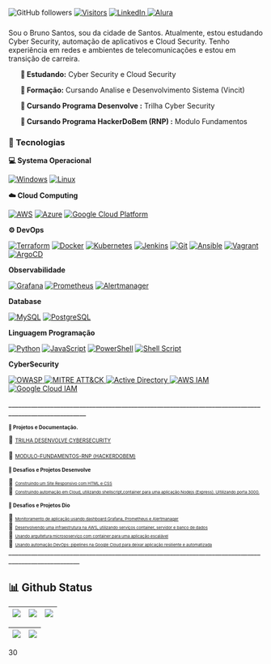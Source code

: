 
![GitHub followers](https://img.shields.io/github/followers/BrunoSantos88?style=social) 
[![Visitors](https://api.visitorbadge.io/api/combined?path=https%3A%2F%2Fgithub.com%2FBrunoSantos88&countColor=%2337d67a&style=flat-square&labelStyle=lower)](https://visitorbadge.io/status?path=https%3A%2F%2Fgithub.com%2FBrunoSantos88)
<a href="https://www.linkedin.com/in/brunosantos88/" target="_blank">
    <img src="https://img.shields.io/badge/LinkedIn-0077B5?style=flat-square&logo=linkedin&logoColor=white" alt="LinkedIn">
<a href="https://cursos.alura.com.br/user/ilovegamesrpg" target="_blank">
    <img src="https://img.shields.io/badge/Alura-52B6FF?style=flat-square&logo=alura&logoColor=white" alt="Alura">
</a>

<h3></h3>
Sou o Bruno Santos, sou da cidade de Santos. Atualmente, estou estudando Cyber Security, automação de aplicativos e Cloud Security. Tenho experiência em redes e ambientes de telecomunicações e estou em transição de carreira. </p>

<ul>
    <b> 🎯 Estudando:</b> Cyber Security e Cloud Security </li> </p>
    <b> 🎯 Formação:</b> Cursando Analise e Desenvolvimento Sistema (Vincit)</li> </p>
    <b> 🎯 Cursando Programa Desenvolve :</b> Trilha Cyber Security </li>  </p>
    <b> 🎯 Cursando Programa HackerDoBem (RNP) :</b> Modulo Fundamentos </li>  </p>
</ul>

</p>

<p align="left">
<h3> 🔗 Tecnologias</h3>

<b> 💻 Systema Operacional </b> <br> </p>
<a href="https://www.microsoft.com/en-us/windows/" alt="Windows" target="_blank">
    <img alt="Windows" src="https://img.shields.io/badge/Windows-0078D6?style=flat&logo=windows&logoColor=white"></a>
<a href="https://www.linux.org/" alt="Linux" target="_blank">
    <img alt="Linux" src="https://img.shields.io/badge/Linux-FCC624?style=flat&logo=linux&logoColor=black"></a>
  </p>   

<b> ☁️ Cloud Computing </b> <br> </p>
<a href="https://aws.amazon.com" alt="AWS" target="_blank">
    <img alt="AWS" src="https://img.shields.io/badge/Amazon_AWS-FFD700?style=flat&logo=amazon-aws&logoColor=white"></a>
<a href="https://azure.microsoft.com" alt="Azure" target="_blank">
    <img alt="Azure" src="https://img.shields.io/badge/Microsoft_Azure-0089D6?style=flat&logo=microsoft-azure&logoColor=white"></a> 
<a href="https://cloud.google.com" alt="Google Cloud Platform" target="_blank">
    <img alt="Google Cloud Platform" src="https://img.shields.io/badge/Google_Cloud_Platform-4285F4?style=flat&logo=google-cloud&logoColor=white"></a> 
</p>
<b> ⚙️ DevOps </b>  </p>

<a href="https://www.terraform.io" alt="Terraform" target="_blank">
    <img alt="Terraform" src="https://img.shields.io/badge/Terraform-7647a7?style=flat&logo=terraform&logoColor=white"></a> 
<a href="https://www.docker.com" alt="Docker" target="_blank">
    <img alt="Docker" src="https://img.shields.io/badge/Docker-2496ED?style=flat&logo=docker&logoColor=white"></a>
<a href="https://kubernetes.io" alt="Kubernetes" target="_blank">
    <img alt="Kubernetes" src="https://img.shields.io/badge/Kubernetes-326CE5?style=flat&logo=kubernetes&logoColor=white"></a>  
<a href="https://www.jenkins.io" alt="Jenkins" target="_blank">
    <img alt="Jenkins" src="https://img.shields.io/badge/Jenkins-D24939?style=flat&logo=jenkins&logoColor=white"></a>
<a href="https://git-scm.com/" alt="Git" target="_blank">
    <img alt="Git" src="https://img.shields.io/badge/Git-F05032?style=flat&logo=git&logoColor=white"></a>
<a href="https://www.ansible.com" alt="Ansible" target="_blank">
   <img alt="Ansible" src="https://img.shields.io/badge/Ansible-EE0000?style=flat&logo=ansible&logoColor=white"></a>
<a href="https://www.vagrantup.com/" alt="Vagrant" target="_blank">
    <img alt="Vagrant" src="https://img.shields.io/badge/Vagrant-1563FF?style=flat&logo=vagrant&logoColor=white"></a>
<a href="https://argoproj.github.io/argo-cd/" alt="ArgoCD" target="_blank">
    <img alt="ArgoCD" src="https://img.shields.io/badge/ArgoCD-5898F1?style=flat&logo=argo-cd&logoColor=white"></a>
 </p>

<b> Observabilidade </b> </p>
<a href="https://grafana.com" alt="Grafana" target="_blank">
 <img alt="Grafana" src="https://img.shields.io/badge/Grafana-F46800?style=flat&logo=grafana&logoColor=white"></a>
<a href="https://prometheus.io" alt="Prometheus" target="_blank">
 <img alt="Prometheus" src="https://img.shields.io/badge/Prometheus-E6522C?style=flat&logo=prometheus&logoColor=white"></a>
<a href="https://prometheus.io" alt="Alertmanager" target="_blank">
<img alt="Alertmanager" src="https://img.shields.io/badge/Alertmanager-FFA500?style=flat&logo=prometheus&logoColor=white"></a> 
</p>
<b> Database</b> </p>
<a href="https://www.mysql.com" alt="MySQL" target="_blank">
<img alt="MySQL" src="https://img.shields.io/badge/MySQL-005C84?style=flat&logo=mysql&logoColor=white"></a>
<a href="https://www.postgresql.org" alt="PostgreSQL" target="_blank">
 <img alt="PostgreSQL" src="https://img.shields.io/badge/PostgreSQL-336791?style=flat&logo=postgresql&logoColor=white"></a> 
</a>
</p>
<b> Linguagem Programação</b> </p>
<a href="https://www.python.org" alt="Python" target="_blank">
    <img alt="Python" src="https://img.shields.io/badge/Python-3776AB?style=flat&logo=python&logoColor=white"></a>
<a href="https://developer.mozilla.org/pt-BR/docs/Web/JavaScript" alt="JavaScript" target="_blank">
    <img alt="JavaScript" src="https://img.shields.io/badge/JavaScript-F7DF1E?style=flat&logo=javascript&logoColor=black"></a> 
<a href="https://docs.microsoft.com/en-us/powershell/" alt="PowerShell" target="_blank">
    <img alt="PowerShell" src="https://img.shields.io/badge/PowerShell-5391FE?style=flat&logo=powershell&logoColor=white"></a>
<a href="https://en.wikipedia.org/wiki/Shell_script" alt="Shell Script" target="_blank">
    <img alt="Shell Script" src="https://img.shields.io/badge/Shell_Script-4EAA25?style=flat&logo=gnu-bash&logoColor=white"></a>
 </p>
<b> CyberSecurity </b> </p>
<a href="https://owasp.org/" alt="OWASP" target="_blank">
    <img alt="OWASP" src="https://img.shields.io/badge/OWASP-0052CC?style=flat&logo=owasp&logoColor=white">
<a href="https://attack.mitre.org">
    <img src="https://img.shields.io/badge/MITRE%20ATT%26CK-001122?style=flat&logo=mitre-attack&logoColor=white" alt="MITRE ATT&CK">
<a href="https://learn.microsoft.com/pt-br/windows-server/identity/ad-ds/get-started/virtual-dc/active-directory-domain-services-overview" target="_blank">
    <img src="https://img.shields.io/badge/Active%20Directory-0052CC?style=flat&logo=microsoft-active-directory&logoColor=white" alt="Active Directory">
<a href="https://aws.amazon.com/iam/" target="_blank">
    <img src="https://img.shields.io/badge/AWS-IAM-yellow?style=flat&logo=amazon-aws&logoColor=white" alt="AWS IAM">
<a href="https://cloud.google.com/iam/" target="_blank">
    <img src="https://img.shields.io/badge/Google%20Cloud-IAM-blue?style=flat&logo=google-cloud&logoColor=white" alt="Google Cloud IAM">
</a>
</a>

 </p>
______________________________________________________________________________________________________

<h3 style="font-size: 10px;"> 🔗 Projetos e Documentação. </h3>
📕 <a href="https://github.com/BrunoSantos88/Desenvolve-Security.git/" style="font-size: 10px;">TRILHA DESENVOLVE CYBERSECURITY</a><br> </p>
📕 <a href="https://github.com/BrunoSantos88/Hacker_do_bem/tree/fundamentos/" style="font-size: 10px;">MODULO-FUNDAMENTOS-RNP (HACKERDOBEM)</a><br>

<h3 style="font-size: 10px;"> 🔗 Desafios e Projetos Desenvolve </h3>
🎯 <a href="https://github.com/BrunoSantos88/Desenvolve-Trilha-SI/tree/desafio/" style="font-size: 8px;"> Construindo um Site Responsivo com HTML e CSS </a><br>
🎯 <a href="https://github.com/BrunoSantos88/Desenvolve-Trilha-SI/tree/desafio2/" style="font-size: 8px;"> Construindo automação em Cloud, utilizando shellscript,container para uma aplicação Nodejs (Express). Ultilizando porta 3000.</a><br>


<h3 style="font-size: 10px;"> 🔗 Desafios e Projetos Dio </h3>
🎯 <a href="https://github.com/BrunoSantos88/desafio_o11y_bruno.git/" style="font-size: 8px;">Monitoramento de aplicação usando dashboard Grafana, Prometheus e Alertmanager</a><br>
🎯 <a href="https://github.com/BrunoSantos88/bootcamp-linux-dio/" style="font-size: 8px;">Desenvolvendo uma infraestrutura na AWS, utilizando serviços container, servidor e banco de dados</a><br>
🎯 <a href="https://github.com/BrunoSantos88/GoogleCloud-Desafio-Dio-Experience/tree/main/desafio-kubernetes/" style="font-size: 8px;">Usando arquitetura micrososerviço com container para uma aplicação escalável</a><br>
🎯 <a href="https://github.com/BrunoSantos88/GoogleCloud-Desafio-Dio-Experience/" style="font-size: 8px;">Usando automação DevOps: pipelines na Google Cloud para deixar aplicação resiliente e automatizada</a>



</li>
 ____________________________________________________________________________________________________

 

## 📊 Github Status
| ![](http://github-profile-summary-cards.vercel.app/api/cards/stats?username=BrunoSantos88&theme=blueberry) | ![](http://github-profile-summary-cards.vercel.app/api/cards/repos-per-language?username=BrunoSantos88&theme=blueberry) | ![](http://github-profile-summary-cards.vercel.app/api/cards/most-commit-language?username=BrunoSantos88&theme=blueberry) |
| :-: | :-: | :-: |

|![](http://github-profile-summary-cards.vercel.app/api/cards/productive-time?username=BrunoSantos88&theme=blueberry&utcOffset=8) |![](http://github-profile-summary-cards.vercel.app/api/cards/profile-details?username=BrunoSantos88&theme=blueberry)| 
| :-: | :-: |

30

